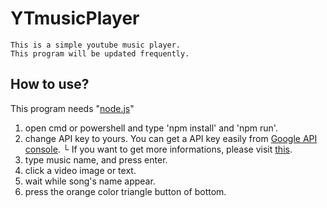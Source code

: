 # YTmusicPlayer
```
This is a simple youtube music player.
This program will be updated frequently.
```

## How to use?

This program needs "[node.js](https://nodejs.org/)"

1. open cmd or powershell and type 'npm install' and 'npm run'.
2. change API key to yours. You can get a API key easily from [Google API console](https://console.developers.google.com/apis/dashboard).
 └ If you want to get more informations, please visit [this]("https://developers.google.com/youtube/v3/getting-started").
3. type music name, and press enter.
4. click a video image or text.
5. wait while song's name appear. 
6. press the orange color triangle button of bottom.
